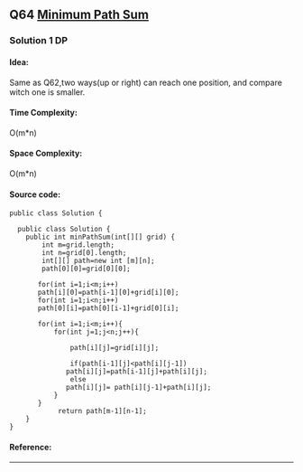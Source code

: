 ## Q64 [Minimum Path Sum](https://leetcode.com/problems/minimum-path-sum/) 

### Solution 1 DP
#### Idea:
Same as Q62,two ways(up or right) can reach one position, and compare witch one is smaller.
#### Time Complexity:
O(m*n)
#### Space Complexity:
O(m*n)
#### Source code:
```
public class Solution {

  public class Solution {
    public int minPathSum(int[][] grid) {
        int m=grid.length;
        int n=grid[0].length;
        int[][] path=new int [m][n];
        path[0][0]=grid[0][0];
        
       for(int i=1;i<m;i++)
       path[i][0]=path[i-1][0]+grid[i][0];
       for(int i=1;i<n;i++)
       path[0][i]=path[0][i-1]+grid[0][i];

       for(int i=1;i<m;i++){
           for(int j=1;j<n;j++){
           
               path[i][j]=grid[i][j];
               
               if(path[i-1][j]<path[i][j-1])
              path[i][j]=path[i-1][j]+path[i][j];
               else 
              path[i][j]= path[i][j-1]+path[i][j];
           }
       }
            return path[m-1][n-1];
    }
}

```
#### Reference:

---

